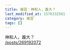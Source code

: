 ```yaml
---
title: 複習：神和人，誰大？
last_modified_at: 1576332561
category: 複習
tags: []
---
```


<p>神和人，誰大？<br>
<a href="/posts/269192072" target="_blank">/posts/269192072</a></p>

<p>&nbsp;</p>

